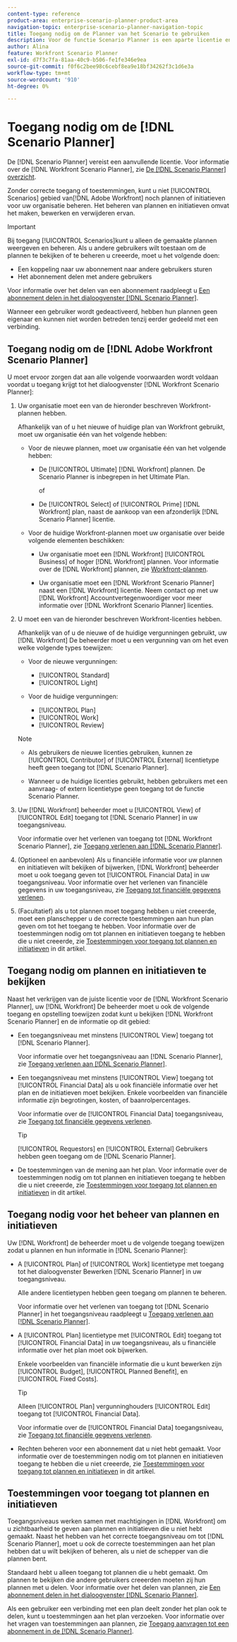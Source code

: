 ```yaml
---
content-type: reference
product-area: enterprise-scenario-planner-product-area
navigation-topic: enterprise-scenario-planner-navigation-topic
title: Toegang nodig om de Planner van het Scenario te gebruiken
description: Voor de functie Scenario Planner is een aparte licentie en aanvullende toegang vereist.
author: Alina
feature: Workfront Scenario Planner
exl-id: d7f3c7fa-81aa-40c9-b506-fe1fe346e9ea
source-git-commit: f0f6c2bee98c6cebf8ea9e18bf34262f3c1d6e3a
workflow-type: tm+mt
source-wordcount: '910'
ht-degree: 0%

---
```


# Toegang nodig om de [!DNL Scenario Planner]

De [!DNL Scenario Planner] vereist een aanvullende licentie. Voor informatie over de [!DNL Workfront Scenario Planner], zie [De [!DNL Scenario Planner] overzicht](../scenario-planner/scenario-planner-overview.md).

<!--
might need to add information about the permissions to plans/ initiatives if those will be coming later?
-->

Zonder correcte toegang of toestemmingen, kunt u niet [!UICONTROL Scenarios] gebied van[!DNL  Adobe Workfront] noch plannen of initiatieven voor uw organisatie beheren. Het beheren van plannen en initiatieven omvat het maken, bewerken en verwijderen ervan.

>[!IMPORTANT]
>
>Bij toegang [!UICONTROL Scenarios]kunt u alleen de gemaakte plannen weergeven en beheren. Als u andere gebruikers wilt toestaan om de plannen te bekijken of te beheren u creeerde, moet u het volgende doen:
>
>* Een koppeling naar uw abonnement naar andere gebruikers sturen
>* Het abonnement delen met andere gebruikers
>
>  Voor informatie over het delen van een abonnement raadpleegt u [Een abonnement delen in het dialoogvenster [!DNL Scenario Planner]](../scenario-planner/share-a-plan.md).
>
>Wanneer een gebruiker wordt gedeactiveerd, hebben hun plannen geen eigenaar en kunnen niet worden betreden tenzij eerder gedeeld met een verbinding.

## Toegang nodig om de [!DNL Adobe Workfront Scenario Planner]

U moet ervoor zorgen dat aan alle volgende voorwaarden wordt voldaan voordat u toegang krijgt tot het dialoogvenster [!DNL Workfront Scenario Planner]:

1. Uw organisatie moet een van de hieronder beschreven Workfront-plannen hebben.

   Afhankelijk van of u het nieuwe of huidige plan van Workfront gebruikt, moet uw organisatie één van het volgende hebben:

   * Voor de nieuwe plannen, moet uw organisatie één van het volgende hebben:

      * De [!UICONTROL Ultimate] [!DNL Workfront] plannen. De Scenario Planner is inbegrepen in het Ultimate Plan.

        of

      * De [!UICONTROL Select] of [!UICONTROL Prime] [!DNL Workfront] plan, naast de aankoop van een afzonderlijk [!DNL Scenario Planner] licentie.

   * Voor de huidige Workfront-plannen moet uw organisatie over beide volgende elementen beschikken:

      * Uw organisatie moet een [!DNL Workfront] [!UICONTROL Business] of hoger [!DNL Workfront] plannen. Voor informatie over de [!DNL Workfront] plannen, zie [Workfront-plannen](https://workfront.com/plans).

      * Uw organisatie moet een [!DNL Workfront Scenario Planner] naast een [!DNL Workfront] licentie. Neem contact op met uw [!DNL Workfront] Accountvertegenwoordiger voor meer informatie over [!DNL Workfront Scenario Planner] licenties.

1. U moet een van de hieronder beschreven Workfront-licenties hebben.

   Afhankelijk van of u de nieuwe of de huidige vergunningen gebruikt, uw [!DNL Workfront] De beheerder moet u een vergunning van om het even welke volgende types toewijzen:

   * Voor de nieuwe vergunningen:
      * [!UICONTROL Standard]
      * [!UICONTROL Light]

   * Voor de huidige vergunningen:

      * [!UICONTROL Plan]
      * [!UICONTROL Work]
      * [!UICONTROL Review]

   >[!NOTE]
   > 
   >* Als gebruikers de nieuwe licenties gebruiken, kunnen ze [!UICONTROL Contributor] of [!UICONTROL External] licentietype heeft geen toegang tot [!DNL Scenario Planner].
   >
   >* Wanneer u de huidige licenties gebruikt, hebben gebruikers met een aanvraag- of extern licentietype geen toegang tot de functie Scenario Planner.

1. Uw [!DNL Workfront] beheerder moet u [!UICONTROL View] of [!UICONTROL Edit] toegang tot [!DNL Scenario Planner] in uw toegangsniveau.

   Voor informatie over het verlenen van toegang tot [!DNL Workfront Scenario Planner], zie [Toegang verlenen aan [!DNL Scenario Planner]](../administration-and-setup/add-users/configure-and-grant-access/grant-access-sp.md).

1. (Optioneel en aanbevolen) Als u financiële informatie voor uw plannen en initiatieven wilt bekijken of bijwerken, [!DNL Workfront] beheerder moet u ook toegang geven tot [!UICONTROL Financial Data] in uw toegangsniveau. Voor informatie over het verlenen van financiële gegevens in uw toegangsniveau, zie [Toegang tot financiële gegevens verlenen](../administration-and-setup/add-users/configure-and-grant-access/grant-access-financial.md).

1. (Facultatief) als u tot plannen moet toegang hebben u niet creeerde, moet een planschepper u de correcte toestemmingen aan hun plan geven om tot het toegang te hebben. Voor informatie over de toestemmingen nodig om tot plannen en initiatieven toegang te hebben die u niet creeerde, zie [Toestemmingen voor toegang tot plannen en initiatieven](#permissions-needed-to-access-plans-and-initiatives) in dit artikel.

<!--this used to be true but not anymore:
  <li data-mc-conditions="QuicksilverOrClassic.Draft mode"> <p>(NOTE: this is no longer needed) </p> <p>Your Workfront administrator must assign you a layout template that includes the Scenarios area in the Main Menu. </p> <p>For information about customizing the Main Menu in a layout template, see <a href="../administration-and-setup/customize-workfront/use-layout-templates/customize-main-menu.md" class="MCXref xref" xrefformat="{para}">Customize the Main Menu using a layout template</a>. </p> <p>For information about assigning users to a Layout Template, see <a href="../administration-and-setup/customize-workfront/use-layout-templates/assign-users-to-layout-template.md" class="MCXref xref" xrefformat="{para}">Assign users to a layout template</a>.</p> </li>
  -->

## Toegang nodig om plannen en initiatieven te bekijken

Naast het verkrijgen van de juiste licentie voor de [!DNL Workfront Scenario Planner], uw [!DNL Workfront] De beheerder moet u ook de volgende toegang en opstelling toewijzen zodat kunt u bekijken [!DNL Workfront Scenario Planner] en de informatie op dit gebied:

* Een toegangsniveau met minstens [!UICONTROL View] toegang tot [!DNL Scenario Planner].

  Voor informatie over het toegangsniveau aan [!DNL Scenario Planner], zie [Toegang verlenen aan [!DNL Scenario Planner]](../administration-and-setup/add-users/configure-and-grant-access/grant-access-sp.md).

* Een toegangsniveau met minstens [!UICONTROL View] toegang tot [!UICONTROL Financial Data] als u ook financiële informatie over het plan en de initiatieven moet bekijken. Enkele voorbeelden van financiële informatie zijn begrotingen, kosten, of baanrolpercentages.

  Voor informatie over de [!UICONTROL Financial Data] toegangsniveau, zie [Toegang tot financiële gegevens verlenen](../administration-and-setup/add-users/configure-and-grant-access/grant-access-financial.md).

  >[!TIP]
  >
  >[!UICONTROL Requestors] en [!UICONTROL External] Gebruikers hebben geen toegang om de [!DNL Scenario Planner].

* De toestemmingen van de mening aan het plan. Voor informatie over de toestemmingen nodig om tot plannen en initiatieven toegang te hebben die u niet creeerde, zie [Toestemmingen voor toegang tot plannen en initiatieven](#permissions-needed-to-access-plans-and-initiatives) in dit artikel.

## Toegang nodig voor het beheer van plannen en initiatieven

Uw [!DNL Workfront] de beheerder moet u de volgende toegang toewijzen zodat u plannen en hun informatie in [!DNL Scenario Planner]:

* A [!UICONTROL Plan] of [!UICONTROL Work] licentietype met toegang tot het dialoogvenster Bewerken [!DNL Scenario Planner] in uw toegangsniveau.

  Alle andere licentietypen hebben geen toegang om plannen te beheren.

  Voor informatie over het verlenen van toegang tot [!DNL Scenario Planner] in het toegangsniveau raadpleegt u [Toegang verlenen aan [!DNL Scenario Planner]](../administration-and-setup/add-users/configure-and-grant-access/grant-access-sp.md).

* A [!UICONTROL Plan] licentietype met [!UICONTROL Edit] toegang tot [!UICONTROL Financial Data] in uw toegangsniveau, als u financiële informatie over het plan moet ook bijwerken.

  Enkele voorbeelden van financiële informatie die u kunt bewerken zijn [!UICONTROL Budget], [!UICONTROL Planned Benefit], en [!UICONTROL Fixed Costs].

  >[!TIP]
  >
  >Alleen [!UICONTROL Plan] vergunninghouders [!UICONTROL Edit] toegang tot [!UICONTROL Financial Data].

  Voor informatie over de [!UICONTROL Financial Data] toegangsniveau, zie [Toegang tot financiële gegevens verlenen](../administration-and-setup/add-users/configure-and-grant-access/grant-access-financial.md).

* Rechten beheren voor een abonnement dat u niet hebt gemaakt. Voor informatie over de toestemmingen nodig om tot plannen en initiatieven toegang te hebben die u niet creeerde, zie [Toestemmingen voor toegang tot plannen en initiatieven](#permissions-needed-to-access-plans-and-initiatives) in dit artikel.

## Toestemmingen voor toegang tot plannen en initiatieven

Toegangsniveaus werken samen met machtigingen in [!DNL Workfront] om u zichtbaarheid te geven aan plannen en initiatieven die u niet hebt gemaakt. Naast het hebben van het correcte toegangsniveau om tot [!DNL Scenario Planner], moet u ook de correcte toestemmingen aan het plan hebben dat u wilt bekijken of beheren, als u niet de schepper van die plannen bent.

Standaard hebt u alleen toegang tot plannen die u hebt gemaakt. Om plannen te bekijken die andere gebruikers creeerden moeten zij hun plannen met u delen. Voor informatie over het delen van plannen, zie [Een abonnement delen in het dialoogvenster [!DNL Scenario Planner]](../scenario-planner/share-a-plan.md).

Als een gebruiker een verbinding met een plan deelt zonder het plan ook te delen, kunt u toestemmingen aan het plan verzoeken. Voor informatie over het vragen van toestemmingen aan plannen, zie [Toegang aanvragen tot een abonnement in de [!DNL Scenario Planner]](../scenario-planner/request-access-to-plan.md).

